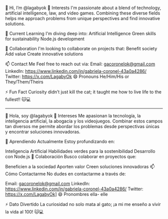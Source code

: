 👋 Hi, I’m @lagabyok
👀 Interests
I'm passionate about a blend of technology, artificial intelligence, law, and video games. 
Combining these diverse fields helps me approach problems from unique perspectives and find innovative solutions.

🌱 Current Learning
I'm diving deep into:
Artificial Intelligence
Green skills for sustainability
Node.js development


💞️ Collaboration
I'm looking to collaborate on projects that:
Benefit society
Add value
Create innovative solutions

📫 Contact Me
Feel free to reach out via:
Email: gacoronelok@gmail.com
LinkedIn: https://www.linkedin.com/in/gabriela-coronel-43a0a4286/
Twitter: https://x.com/LagabyOk
😄 Pronouns
He/Him/His or They/Them/Theirs

⚡ Fun Fact
Curiosity didn’t just kill the cat; it taught me how to live life to the fullest!! 🐱💻

-------------------------------------------------
👋 Hola, soy @lagabyok
👀 Intereses
Me apasionan la tecnología, la inteligencia artificial, la abogacía y los videojuegos. Combinar estos campos tan diversos me permite abordar los problemas desde perspectivas únicas y encontrar soluciones innovadoras.

🌱 Aprendiendo Actualmente
Estoy profundizando en:

Inteligencia Artificial
Habilidades verdes para la sostenibilidad
Desarrollo con Node.js
💞️ Colaboración
Busco colaborar en proyectos que:

Beneficien a la sociedad
Aporten valor
Creen soluciones innovadoras
📫 Cómo Contactarme
No dudes en contactarme a través de:

Email: gacoronelok@gmail.com
LinkedIn: https://www.linkedin.com/in/gabriela-coronel-43a0a4286/
Twitter: https://x.com/LagabyOk]
😄 Pronombres
ella- elle

⚡ Dato Divertido
La curiosidad no solo mata al gato; ¡a mi me enseño a vivir la vida al 100! 🐱💻


<!---
lagabyok/lagabyok is a ✨ special ✨ repository because its `README.md` (this file) appears on your GitHub profile.
You can click the Preview link to take a look at your changes.
--->
